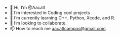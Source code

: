 - 👋 Hi, I’m @Aacatl
- 👀 I’m interested in Coding cool projects
- 🌱 I’m currently learning C++, Python, Xcode, and R.
- 💞️ I’m looking to collaborate.
- 📫 How to reach me aacatlcampos@gmail.com

<!---
Aacatl/Aacatl is a ✨ special ✨ repository because its `README.md` (this file) appears on your GitHub profile.
You can click the Preview link to take a look at your changes.
--->
